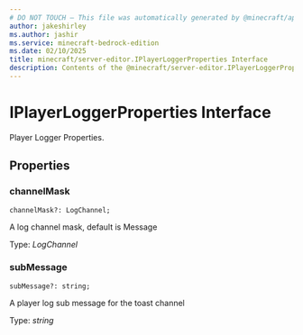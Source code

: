 ```yaml
---
# DO NOT TOUCH — This file was automatically generated by @minecraft/api-docs-generator, to report problems file an issue at https://github.com/Mojang/minecraft-scripting-libraries
author: jakeshirley
ms.author: jashir
ms.service: minecraft-bedrock-edition
ms.date: 02/10/2025
title: minecraft/server-editor.IPlayerLoggerProperties Interface
description: Contents of the @minecraft/server-editor.IPlayerLoggerProperties class.
---
```

# IPlayerLoggerProperties Interface

Player Logger Properties.

## Properties

### **channelMask**
`channelMask?: LogChannel;`

A log channel mask, default is Message

Type: *LogChannel*

### **subMessage**
`subMessage?: string;`

A player log sub message for the toast channel

Type: *string*
